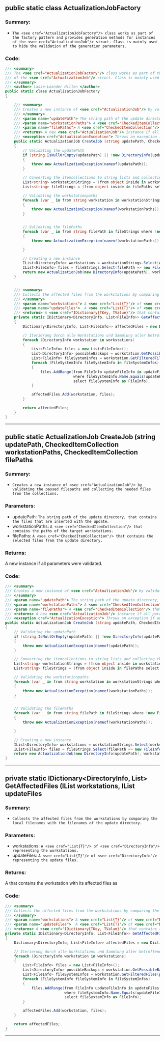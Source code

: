 ## public static class ActualizationJobFactory

### Summary:

- ```The <see cref="ActualizationJobFactory"/> class works as part of the factory pattern and provides generation methods for instances  of the <see cref="ActualizationJob"/> struct. Class is mainly used to hide the validation of the generation parameters.```

### Code:

```cs
/// <summary>
/// The <see cref="ActualizationJobFactory"/> class works as part of the factory pattern and provides generation methods for instances
/// of the <see cref="ActualizationJob"/> struct. Class is mainly used to hide the validation of the generation parameters.
/// </summary>
/// <author> Lasse-Leander Hillen </author>
public static class ActualizationJobFactory
{

	/// <summary>
	/// Creates a new instance of <see cref="ActualizationJob"/> by validating the passed filepaths and collecting the needed files from the collections.
	/// </summary>
	/// <param name="updatePath"> The string path of the update directory, that contains the files that are inserted with the update. </param>
	/// <param name="workstationPaths"> A <see cref="CheckedItemCollection"/> that contains the paths of the target workstations. </param>
	/// <param name="filePaths"> A <see cref="CheckedItemCollection"/> that contains the selected files from the update directory. </param>
	/// <returns> A new <see cref="ActualizationJob"/> instance if all parameters were validated. </returns>
	/// <exception cref="ActualizationException"> Throws an exception if any parameter couldnt have been validated. </exception>
	public static ActualizationJob CreateJob (string updatePath, CheckedItemCollection workstationPaths, CheckedItemCollection filePaths)
	{
		// Validating the updatePath
		if (string.IsNullOrEmpty(updatePath) || !new DirectoryInfo(updatePath).Exists)
		{
			throw new ActualizationException(nameof(updatePath));
		}

		// Converting the itemcollections to string lists and collecting the Directory- and FileInfos
		List<string> workstationStrings = (from object inside in workstationPaths select inside.ToString()).ToList();
		List<string> fileStrings = (from object inside in filePaths select inside.ToString()).ToList();

		// Validating the workstationpaths
		foreach (var _ in from string workstation in workstationStrings where !new DirectoryInfo(workstation).Exists select new { })
		{
			throw new ActualizationException(nameof(workstationPaths));
		}


		// Validating the filePaths
		foreach (var _ in from string filePath in fileStrings where !new FileInfo(filePath).Exists select new { })
		{
			throw new ActualizationException(nameof(workstationPaths));

		}

		// Creating a new instance
		IList<DirectoryInfo> workstations = workstationStrings.Select(workstationPath => new DirectoryInfo(workstationPath)).ToList();
		IList<FileInfo> files = fileStrings.Select(filePath => new FileInfo(filePath)).ToList();
		return new ActualizationJob(new DirectoryInfo(updatePath), workstations, files, GetAffectedFiles(workstations, files));
	}


	/// <summary>
	/// Collects the affected files from the workstations by comparing the local filenames with the filenames of the update directory.
	/// </summary>
	/// <param name="workstations"> A <see cref="List{T}"/> of <see cref="DirectoryInfo"/> representing the workstations. </param>
	/// <param name="updateFiles">  A <see cref="List{T}"/> of <see cref="DirectoryInfo"/> representing the update files. </param>
	/// <returns> A <see cref="IDictionary{TKey, TValue}"/> that contains the workstation with its affected files as <see cref="KeyValuePair{TKey, TValue}"/></returns>
	private static IDictionary<DirectoryInfo, List<FileInfo>> GetAffectedFiles (IList<DirectoryInfo> workstations, IList<FileInfo> updateFiles)
	{
		Dictionary<DirectoryInfo, List<FileInfo>> affectedFiles = new Dictionary<DirectoryInfo, List<FileInfo>>();

		// Iterierung durch alle Workstations und Sammlung aller betroffenen Dateien
		foreach (DirectoryInfo workstation in workstations)
		{
			List<FileInfo> files = new List<FileInfo>();
			List<DirectoryInfo> possibleBackups = workstation.GetPossibleBackups(new List<string>() { "Backup_", "save" });
			List<FileInfo> fileSystemInfos = workstation.GetFilteredFiles(possibleBackups);
			foreach (FileSystemInfo fileSystemInfo in fileSystemInfos)
			{
				files.AddRange(from FileInfo updateFileInfo in updateFiles
							   where fileSystemInfo.Name.Equals(updateFileInfo.Name) && fileSystemInfo is FileInfo && !files.Contains(fileSystemInfo)
							   select fileSystemInfo as FileInfo);
			}

			affectedFiles.Add(workstation, files);
		}

		return affectedFiles;
	}
}
```

---

## public static ActualizationJob CreateJob (string updatePath, CheckedItemCollection workstationPaths, CheckedItemCollection filePaths

### Summary:

- ```Creates a new instance of <see cref="ActualizationJob"/> by validating the passed filepaths and collecting the needed files from the collections.```

### Parameters:

- updatePath: ```The string path of the update directory, that contains the files that are inserted with the update.```
- workstationPaths: ```A <see cref="CheckedItemCollection"/> that contains the paths of the target workstations.```
- filePaths: ```A <see cref="CheckedItemCollection"/> that contains the selected files from the update directory.```

### Returns:

A new <see cref="ActualizationJob"/> instance if all parameters were validated.

### Code:

```cs
/// <summary>
/// Creates a new instance of <see cref="ActualizationJob"/> by validating the passed filepaths and collecting the needed files from the collections.
/// </summary>
/// <param name="updatePath"> The string path of the update directory, that contains the files that are inserted with the update. </param>
/// <param name="workstationPaths"> A <see cref="CheckedItemCollection"/> that contains the paths of the target workstations. </param>
/// <param name="filePaths"> A <see cref="CheckedItemCollection"/> that contains the selected files from the update directory. </param>
/// <returns> A new <see cref="ActualizationJob"/> instance if all parameters were validated. </returns>
/// <exception cref="ActualizationException"> Throws an exception if any parameter couldnt have been validated. </exception>
public static ActualizationJob CreateJob (string updatePath, CheckedItemCollection workstationPaths, CheckedItemCollection filePaths)
{
	// Validating the updatePath
	if (string.IsNullOrEmpty(updatePath) || !new DirectoryInfo(updatePath).Exists)
	{
		throw new ActualizationException(nameof(updatePath));
	}

	// Converting the itemcollections to string lists and collecting the Directory- and FileInfos
	List<string> workstationStrings = (from object inside in workstationPaths select inside.ToString()).ToList();
	List<string> fileStrings = (from object inside in filePaths select inside.ToString()).ToList();

	// Validating the workstationpaths
	foreach (var _ in from string workstation in workstationStrings where !new DirectoryInfo(workstation).Exists select new { })
	{
		throw new ActualizationException(nameof(workstationPaths));
	}


	// Validating the filePaths
	foreach (var _ in from string filePath in fileStrings where !new FileInfo(filePath).Exists select new { })
	{
		throw new ActualizationException(nameof(workstationPaths));

	}

	// Creating a new instance
	IList<DirectoryInfo> workstations = workstationStrings.Select(workstationPath => new DirectoryInfo(workstationPath)).ToList();
	IList<FileInfo> files = fileStrings.Select(filePath => new FileInfo(filePath)).ToList();
	return new ActualizationJob(new DirectoryInfo(updatePath), workstations, files, GetAffectedFiles(workstations, files));
}
```

---

## private static IDictionary<DirectoryInfo, List<FileInfo>> GetAffectedFiles (IList<DirectoryInfo> workstations, IList<FileInfo> updateFiles

### Summary:

- ```Collects the affected files from the workstations by comparing the local filenames with the filenames of the update directory.```

### Parameters:

- workstations: ```A <see cref="List{T}"/> of <see cref="DirectoryInfo"/> representing the workstations.```
- updateFiles: ```A <see cref="List{T}"/> of <see cref="DirectoryInfo"/> representing the update files.```

### Returns:

A <see cref="IDictionary{TKey, TValue}"/> that contains the workstation with its affected files as <see cref="KeyValuePair{TKey, TValue}"/>

### Code:

```cs
/// <summary>
/// Collects the affected files from the workstations by comparing the local filenames with the filenames of the update directory.
/// </summary>
/// <param name="workstations"> A <see cref="List{T}"/> of <see cref="DirectoryInfo"/> representing the workstations. </param>
/// <param name="updateFiles">  A <see cref="List{T}"/> of <see cref="DirectoryInfo"/> representing the update files. </param>
/// <returns> A <see cref="IDictionary{TKey, TValue}"/> that contains the workstation with its affected files as <see cref="KeyValuePair{TKey, TValue}"/></returns>
private static IDictionary<DirectoryInfo, List<FileInfo>> GetAffectedFiles (IList<DirectoryInfo> workstations, IList<FileInfo> updateFiles)
{
	Dictionary<DirectoryInfo, List<FileInfo>> affectedFiles = new Dictionary<DirectoryInfo, List<FileInfo>>();

	// Iterierung durch alle Workstations und Sammlung aller betroffenen Dateien
	foreach (DirectoryInfo workstation in workstations)
	{
		List<FileInfo> files = new List<FileInfo>();
		List<DirectoryInfo> possibleBackups = workstation.GetPossibleBackups(new List<string>() { "Backup_", "save" });
		List<FileInfo> fileSystemInfos = workstation.GetFilteredFiles(possibleBackups);
		foreach (FileSystemInfo fileSystemInfo in fileSystemInfos)
		{
			files.AddRange(from FileInfo updateFileInfo in updateFiles
						   where fileSystemInfo.Name.Equals(updateFileInfo.Name) && fileSystemInfo is FileInfo && !files.Contains(fileSystemInfo)
						   select fileSystemInfo as FileInfo);
		}

		affectedFiles.Add(workstation, files);
	}

	return affectedFiles;
}
```

---
